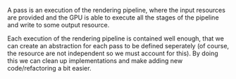 A pass is an execution of the rendering pipeline, where the input resources are provided and the GPU is able to execute all the stages of the pipeline and write to some output resource.

Each execution of the rendering pipeline is contained well enough, that we can create an abstraction for each pass to be defined seperately (of course, the resource are not independent so we must account for this). By doing this we can clean up implementations and make adding new code/refactoring a bit easier. 